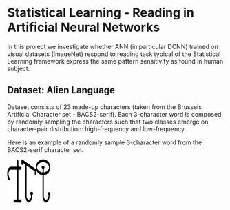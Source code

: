 # Statistical Learning - Reading in Artificial Neural Networks

In this project we investigate whether ANN (in particular DCNN) trained on visual datasets (ImageNet) respond to reading task typical of the Statistical Learning framework express the same pattern sensitivity as found in human subject.

## Dataset: Alien Language

Dataset consists of 23 made-up characters (taken from the Brussels Artificial Character set - BACS2-serif). Each 3-character word is composed by randomly sampling the characters such that two classes emerge on character-pair distribution: high-frequency and low-frequency.

Here is an example of a randomly sample 3-character word from the BACS2-serif character set. 

<img src="fig/word_0.png" alt="Example Word" width="100" height="100">
